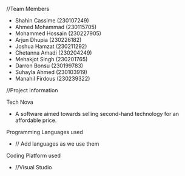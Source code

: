 //Team Members
- Shahin Cassime (230107249) 
- Ahmed Mohammad (230115705) 
- Mohammed Hossain (230227905)
- Arjun Dhupia (230226182)
- Joshua Hamzat (230211292)
- Chetanna Amadi (230204249)
- Mehakjot Singh (230201765)
- Darron Bonsu (230199783)
- Suhayla Ahmed (230103919)
- Manahil Firdous (230239322) 

//Project Information

Tech Nova
- A software aimed towards selling second-hand technology for an affordable price.

Programming Languages used
- // Add languages as we use them

Coding Platform used
- //Visual Studio
